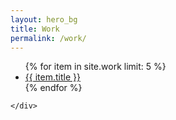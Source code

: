 ```yaml
---
layout: hero_bg
title: Work
permalink: /work/
---
```

<div class="full_height_group">
    <div class="frow direction-column wrap-frow-content-work">
        <ul class="brand_list">
            {% for item in site.work limit: 5 %}
                <li class="js_hover_trigger">
                    <a href="{{ item.url }}">{{ item.title }}</a>
                    <div class="js_bg_receiver_work" style="background-image: url('{{ item.work_hover_img }}');"></div>
                </li>
            {% endfor %}
        </ul>

    </div>
</div>
